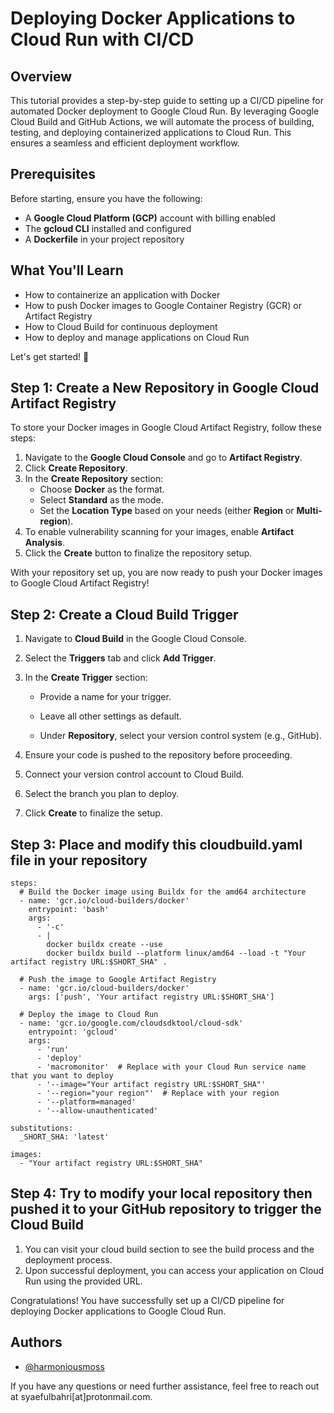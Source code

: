 # Deploying Docker Applications to Cloud Run with CI/CD

## Overview

This tutorial provides a step-by-step guide to setting up a CI/CD pipeline for automated Docker deployment to Google Cloud Run. By leveraging Google Cloud Build and GitHub Actions, we will automate the process of building, testing, and deploying containerized applications to Cloud Run. This ensures a seamless and efficient deployment workflow.

## Prerequisites

Before starting, ensure you have the following:

- A **Google Cloud Platform (GCP)** account with billing enabled
- The **gcloud CLI** installed and configured
- A **Dockerfile** in your project repository

## What You'll Learn

- How to containerize an application with Docker
- How to push Docker images to Google Container Registry (GCR) or Artifact Registry
- How to Cloud Build for continuous deployment
- How to deploy and manage applications on Cloud Run

Let's get started! 🚀

## Step 1: Create a New Repository in Google Cloud Artifact Registry

To store your Docker images in Google Cloud Artifact Registry, follow these steps:

1. Navigate to the **Google Cloud Console** and go to **Artifact Registry**.
2. Click **Create Repository**.
3. In the **Create Repository** section:
   - Choose **Docker** as the format.
   - Select **Standard** as the mode.
   - Set the **Location Type** based on your needs (either **Region** or **Multi-region**).
4. To enable vulnerability scanning for your images, enable **Artifact Analysis**.
5. Click the **Create** button to finalize the repository setup.

With your repository set up, you are now ready to push your Docker images to Google Cloud Artifact Registry!

Step 2: Create a Cloud Build Trigger
------------------------------------

1.  Navigate to **Cloud Build** in the Google Cloud Console.
    
2.  Select the **Triggers** tab and click **Add Trigger**.
    
3.  In the **Create Trigger** section:
    
    *   Provide a name for your trigger.
        
    *   Leave all other settings as default.
        
    *   Under **Repository**, select your version control system (e.g., GitHub).
        
4.  Ensure your code is pushed to the repository before proceeding.
    
5.  Connect your version control account to Cloud Build.
    
6.  Select the branch you plan to deploy.
    
7.  Click **Create** to finalize the setup.


Step 3: Place and modify this cloudbuild.yaml file in your repository
------------------------------------

```
steps:
  # Build the Docker image using Buildx for the amd64 architecture
  - name: 'gcr.io/cloud-builders/docker'
    entrypoint: 'bash'
    args:
      - '-c'
      - |
        docker buildx create --use
        docker buildx build --platform linux/amd64 --load -t "Your artifact registry URL:$SHORT_SHA" .

  # Push the image to Google Artifact Registry
  - name: 'gcr.io/cloud-builders/docker'
    args: ['push', 'Your artifact registry URL:$SHORT_SHA']

  # Deploy the image to Cloud Run
  - name: 'gcr.io/google.com/cloudsdktool/cloud-sdk'
    entrypoint: 'gcloud'
    args:
      - 'run'
      - 'deploy'
      - 'macromonitor'  # Replace with your Cloud Run service name that you want to deploy
      - '--image="Your artifact registry URL:$SHORT_SHA"'
      - '--region="your region"'  # Replace with your region
      - '--platform=managed'
      - '--allow-unauthenticated'

substitutions:
  _SHORT_SHA: 'latest'

images:
  - "Your artifact registry URL:$SHORT_SHA"
```

Step 4: Try to modify your local repository then pushed it to your GitHub repository to trigger the Cloud Build
------------------------------------
1. You can visit your cloud build section to see the build process and the deployment process.
2. Upon successful deployment, you can access your application on Cloud Run using the provided URL. 

Congratulations! You have successfully set up a CI/CD pipeline for deploying Docker applications to Google Cloud Run.


## Authors

- [@harmoniousmoss](https://www.github.com/harmoniousmoss)

If you have any questions or need further assistance, feel free to reach out at syaefulbahri[at]protonmail.com.

